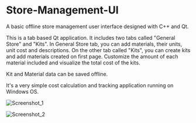 # Store-Management-UI
A basic offline store management user interface designed with C++ and Qt.

This is a tab based Qt application. It includes two tabs called "General Store" and "Kits". 
In General Store tab, you can add materials, their units, unit cost and descriptions. On the
other tab called "Kits", you can create kits and add materials created on first page. Customize
the amount of each material included and visualize the total cost of the kits.

Kit and Material data can be saved offline.

It's a very simple cost calculation and tracking application running on Windows OS.

![Screenshot_1](https://user-images.githubusercontent.com/68435940/147385832-4f8b2bc0-77e0-4974-be3d-d07c605f25a2.png)

![Screenshot_2](https://user-images.githubusercontent.com/68435940/147385836-3fa7ca4f-1db9-44db-8d1f-5f977c21a945.png)

